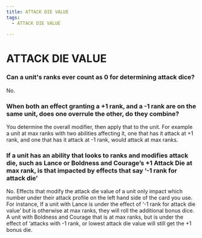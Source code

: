 ```yaml
---
title: ATTACK DIE VALUE
tags:
  - ATTACK DIE VALUE

---
```


# ATTACK DIE VALUE

### Can a unit's ranks ever count as 0 for determining attack dice?

No.





### When both an effect granting a +1 rank, and a -1 rank are on the same unit, does one overrule the other, do they combine? 

You determine the overall modifier, then apply that to the unit. For example a unit at max ranks with two abilities affecting it, one that has it attack at +1 rank, and one that has it attack at -1 rank, would attack at max ranks.




### If a unit has an ability that looks to ranks and modifies attack die, such as Lance or Boldness and Courage’s +1 Attack Die at max rank, is that impacted by effects that say ‘-1 rank for attack die’

No. Effects that modify the attack die value of a unit only impact which number under their attack profile on the left hand side of the card you use. For instance, If a unit with Lance is under the effect of ‘-1 rank for attack die value’ but is otherwise at max ranks, they will roll the additional bonus dice. A unit with Boldness and Courage that is at max ranks, but is under the effect of ‘attacks with -1 rank, or lowest attack die value will still get the +1 bonus die.



